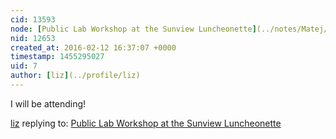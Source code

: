 ```yaml
---
cid: 13593
node: [Public Lab Workshop at the Sunview Luncheonette](../notes/Matej/02-04-2016/public-lab-workshop-at-the-subview-luncheonette)
nid: 12653
created_at: 2016-02-12 16:37:07 +0000
timestamp: 1455295027
uid: 7
author: [liz](../profile/liz)
---
```


I will be attending!

[liz](../profile/liz) replying to: [Public Lab Workshop at the Sunview Luncheonette](../notes/Matej/02-04-2016/public-lab-workshop-at-the-subview-luncheonette)

